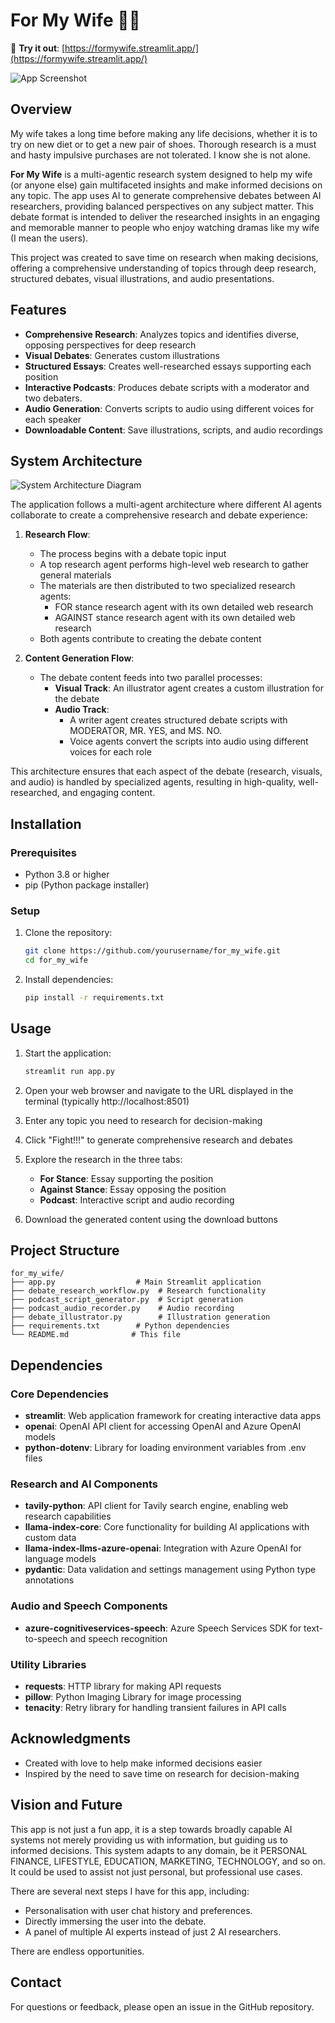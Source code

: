 # For My Wife 👩💚

🔗 **Try it out**: [https://formywife.streamlit.app/](https://formywife.streamlit.app/)

![App Screenshot](app_screenshot.png)

## Overview

My wife takes a long time before making any life decisions, whether it is to try on new diet or to get a new pair of shoes. Thorough research is a must and hasty impulsive purchases are not tolerated. I know she is not alone.

**For My Wife** is a multi-agentic research system designed to help my wife (or anyone else) gain multifaceted insights and make informed decisions on any topic. The app uses AI to generate comprehensive debates between AI researchers, providing balanced perspectives on any subject matter. This debate format is intended to deliver the researched insights in an engaging and memorable manner to people who enjoy watching dramas like my wife (I mean the users).

This project was created to save time on research when making decisions, offering a comprehensive understanding of topics through deep research, structured debates, visual illustrations, and audio presentations.

## Features

- **Comprehensive Research**: Analyzes topics and identifies diverse, opposing perspectives for deep research
- **Visual Debates**: Generates custom illustrations
- **Structured Essays**: Creates well-researched essays supporting each position
- **Interactive Podcasts**: Produces debate scripts with a moderator and two debaters.
- **Audio Generation**: Converts scripts to audio using different voices for each speaker
- **Downloadable Content**: Save illustrations, scripts, and audio recordings

## System Architecture

![System Architecture Diagram](for_my_wife_diagram.png)

The application follows a multi-agent architecture where different AI agents collaborate to create a comprehensive research and debate experience:

1. **Research Flow**:
   - The process begins with a debate topic input
   - A top research agent performs high-level web research to gather general materials
   - The materials are then distributed to two specialized research agents:
     - FOR stance research agent with its own detailed web research
     - AGAINST stance research agent with its own detailed web research
   - Both agents contribute to creating the debate content

2. **Content Generation Flow**:
   - The debate content feeds into two parallel processes:
     - **Visual Track**: An illustrator agent creates a custom illustration for the debate
     - **Audio Track**: 
       - A writer agent creates structured debate scripts with MODERATOR, MR. YES, and MS. NO.
       - Voice agents convert the scripts into audio using different voices for each role

This architecture ensures that each aspect of the debate (research, visuals, and audio) is handled by specialized agents, resulting in high-quality, well-researched, and engaging content.

## Installation

### Prerequisites

- Python 3.8 or higher
- pip (Python package installer)

### Setup

1. Clone the repository:
   ```bash
   git clone https://github.com/yourusername/for_my_wife.git
   cd for_my_wife
   ```

2. Install dependencies:
   ```bash
   pip install -r requirements.txt
   ```

## Usage

1. Start the application:
   ```bash
   streamlit run app.py
   ```

2. Open your web browser and navigate to the URL displayed in the terminal (typically http://localhost:8501)

3. Enter any topic you need to research for decision-making

4. Click "Fight!!!" to generate comprehensive research and debates

5. Explore the research in the three tabs:
   - **For Stance**: Essay supporting the position
   - **Against Stance**: Essay opposing the position
   - **Podcast**: Interactive script and audio recording

6. Download the generated content using the download buttons

## Project Structure

```
for_my_wife/
├── app.py                  # Main Streamlit application
├── debate_research_workflow.py  # Research functionality
├── podcast_script_generator.py  # Script generation
├── podcast_audio_recorder.py    # Audio recording
├── debate_illustrator.py        # Illustration generation
├── requirements.txt        # Python dependencies
└── README.md              # This file
```

## Dependencies

### Core Dependencies

- **streamlit**: Web application framework for creating interactive data apps
- **openai**: OpenAI API client for accessing OpenAI and Azure OpenAI models
- **python-dotenv**: Library for loading environment variables from .env files

### Research and AI Components

- **tavily-python**: API client for Tavily search engine, enabling web research capabilities
- **llama-index-core**: Core functionality for building AI applications with custom data
- **llama-index-llms-azure-openai**: Integration with Azure OpenAI for language models
- **pydantic**: Data validation and settings management using Python type annotations

### Audio and Speech Components

- **azure-cognitiveservices-speech**: Azure Speech Services SDK for text-to-speech and speech recognition

### Utility Libraries

- **requests**: HTTP library for making API requests
- **pillow**: Python Imaging Library for image processing
- **tenacity**: Retry library for handling transient failures in API calls


## Acknowledgments

- Created with love to help make informed decisions easier
- Inspired by the need to save time on research for decision-making


## Vision and Future

This app is not just a fun app, it is a step towards broadly capable AI systems not merely providing us with information, but guiding us to informed decisions. This system adapts to any domain, be it PERSONAL FINANCE, LIFESTYLE, EDUCATION, MARKETING, TECHNOLOGY, and so on. It could be used to assist not just personal, but professional use cases.

There are several next steps I have for this app, including:
- Personalisation with user chat history and preferences.
- Directly immersing the user into the debate.  
- A panel of multiple AI experts instead of just 2 AI researchers.

There are endless opportunities.

## Contact

For questions or feedback, please open an issue in the GitHub repository.
